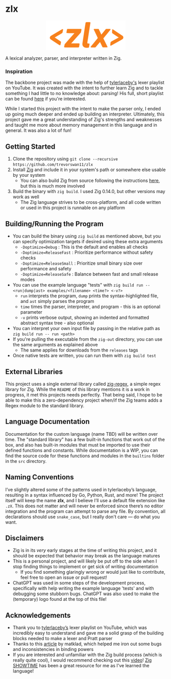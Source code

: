 # zlx

<p align="center">
  <img src="/resources/zlx-logo-v2.png" alt="zlx logo" width="250"/>
</p>

A lexical analyzer, parser, and interpreter written in Zig.

### Inspiration
The backbone project was made with the help of [tylerlaceby's](https://www.youtube.com/@tylerlaceby) lexer playlist on YouTube. It was created with the intent to further learn Zig and to tackle something I had little to no knowledge about: parsing! His full, short playlist can be found [here](https://www.youtube.com/playlist?list=PL_2VhOvlMk4XDeq2eOOSDQMrbZj9zIU_b) if you're interested. 

While I started this project with the intent to make the parser only, I ended up going much deeper and ended up building an interpreter. Ultimately, this project gave me a great understanding of Zig's strengths and weaknesses and taught me more about memory management in this language and in general. It was also a lot of fun!

## Getting Started
1. Clone the repository using `git clone --recursive https://github.com/trevorswan11/zlx`
2. Install [Zig](https://ziglang.org/) and include it in your system's path or somewhere else usable by your system
    - You can also build Zig from source following the instructions [here](https://github.com/ziglang/zig), but this is much more involved 
3. Build the binary with `zig build`. I used Zig 0.14.0, but other versions may work as well
    - The Zig language strives to be cross-platform, and all code written or used in this project is runnable on any platform  

## Building/Running the Program
- You can build the binary using `zig build` as mentioned above, but you can specify optimization targets if desired using these extra arguments
    - `-Doptimize=Debug`        : This is the default and enables all checks
    - `-Doptimize=ReleaseFast`  : Prioritize performance without safety checks
    - `-Doptimize=ReleaseSmall` : Prioritize small binary size over performance and safety
    - `-Doptimize=ReleaseSafe`  : Balance between fast and small release modes 
- You can use the example language "tests" with `zig build run -- <run|dump|ast> examples/<filename> <time?> <-v?>`
    - `run` interprets the program, `dump` prints the syntax-highlighted file, and `ast` simply parses the program
    - `time` times the parser, interpreter, and program - this is an optional parameter
    - `-v` prints verbose output, showing an indented and formatted abstract syntax tree - also optional
- You can interpret your own input file by passing in the relative path as `zig build run -- run <path>`
- If you're pulling the executable from the `zig-out` directory, you can use the same arguments as explained above
    - The same applies for downloads from the `releases` tags
- Once native tests are written, you can run them with `zig build test`

## External Libraries
This project uses a single external library called [zig-regex](https://github.com/tiehuis/zig-regex), a simple regex library for Zig. While the `README` of this library mentions it is a work in progress, it met this projects needs perfectly. That being said, I hope to be able to make this a zero-dependency project when/if the Zig teams adds a Regex module to the standard library.

## Language Documentation
Documentation for the custom language (name TBD) will be written over time. The "standard library" has a few built-in functions that work out of the box, and also has built-in modules that must be imported to use their defined functions and constants. While documentation is a WIP, you can find the source code for these functions and modules in the `builtins` folder in the `src` directory.

## Naming Conventions
I’ve slightly altered some of the patterns used in tylerlaceby’s language, resulting in a syntax influenced by Go, Python, Rust, and more! The project itself will keep the name **zlx**, and I believe I’ll use a default file extension like `.zX`. This does not matter and will never be enforced since there’s no editor integration and the program can attempt to parse any file. By convention, all declarations should use `snake_case`, but I really don't care — do what you want.

## Disclaimers
- Zig is in its _very_ early stages at the time of writing this project, and it should be expected that behavior may break as the language matures
- This is a personal project, and will likely be put off to the side when I stop finding things to implement or get sick of writing documentation
    - If you find something glaringly wrong or would just like to contribute, feel free to open an issue or pull request!
- ChatGPT was used in some steps of the development process, specifically with help writing the example language 'tests' and with debugging some stubborn bugs. ChatGPT was also used to make the (temporary) logo found at the top of this file!

## Acknowledgements
- Thank you to [tylerlaceby’s](https://www.youtube.com/@tylerlaceby) lexer playlist on YouTube, which was incredibly easy to understand and gave me a solid grasp of the building blocks needed to make a lexer and Pratt parser
- Thanks to this [article](https://matklad.github.io/2020/04/13/simple-but-powerful-pratt-parsing.html) by matklad, which helped me iron out some bugs and inconsistencies in binding powers
- If you are interested and unfamiliar with the Zig build process (which is really quite cool), I would recommend checking out this [video](https://youtu.be/jy7w_7JZYyw?si=7GtNPmn-OZtj9b7X)! [Zig SHOWTIME](https://www.youtube.com/@ZigSHOWTIME/featured) has been a great resource for me as I've learned the language!

